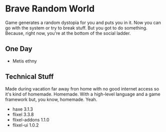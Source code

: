 # Brave Random World

Game generates a random dystopia for you and puts you in it. Now you can go with the system or try to break stuff. But you got to do something. Because, right now, you're at the bottom of the social ladder.

## One Day

* Metis ethny

## Technical Stuff

Made during vacation far away fron home with no good internet access so it's kind of homemade. Homemade. With a high-level language and a game framework but, you know, homemade. Yeah.

* haxe 3.1.3
* flixel 3.3.8
* flixel-addons 1.1.0
* flixel-ui 1.0.2